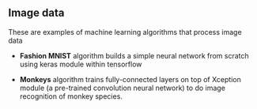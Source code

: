 ## Image data

These are examples of machine learning algorithms that process image data

- __Fashion MNIST__ algorithm builds a simple neural network from scratch using keras module within tensorflow

- __Monkeys__ algorithm trains fully-connected layers on top of Xception module (a pre-trained convolution neural network) to do image recognition of monkey species.

